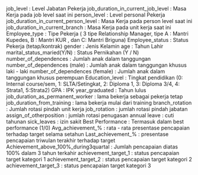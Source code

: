 job_level : Level Jabatan Pekerja
job_duration_in_current_job_level : Masa Kerja pada job level saat ini
person_level : Level personal Pekerja
job_duration_in_current_person_level : Masa Kerja pada person level saat ini
job_duration_in_current_branch : Masa Kerja pada unit kerja saat ini
Employee_type : Tipe Pekerja ( 3 tipe Relationship Manager, tipe A : Mantri Kupedes, B : Mantri KUR , dan C: Mantri Briguna)
Employee_status : Status Pekerja (tetap/kontrak)
gender : Jenis Kelamin
age : Tahun Lahir
marital_status_maried(Y/N) : Status Pernikahan (Y / N)
number_of_dependences : Jumlah anak dalam tanggungan
number_of_dependences (male) : Jumlah anak dalam tanggungan khusus laki - laki
number_of_dependences (female) : Jumlah anak dalam tanggungan khusus perempuan
Education_level : Tingkat pendidikan (0: Internal course/sem, 1: SLTA/Setingkat, 2: Diploma 1, 3: Diploma 3/4, 4: Strata1, 5:Strata2)
GPA : IPK
year_graduated : Tahun lulus
job_duration_as_permanent_worker : lama bekerja sebagai pekerja tetap
job_duration_from_training : lama bekerja mulai dari training
branch_rotation : Jumlah rotasi pindah unit kerja
job_rotation : jumlah rotasi pindah jabatan
assign_of_otherposition : jumlah rotasi penugasan
annual leave : cuti tahunan
sick_leaves : izin sakit
Best Performance : Termasuk dalam best performance (1/0)
Avg_achievement_% : rata - rata presentase pencapaian terhadap target selama setahun
Last_achievement_% : presentase pencapaian triwulan terakhir terhadap target
Achievement_above_100%_during3quartal : Jumlah pencapaian diatas 100% dalam 3 tahun terkahir
achievement_target_1 : status pencapaian target kategori 1
achievement_target_2 : status pencapaian target kategori 2
achievement_target_3 : status pencapaian target kategori 3